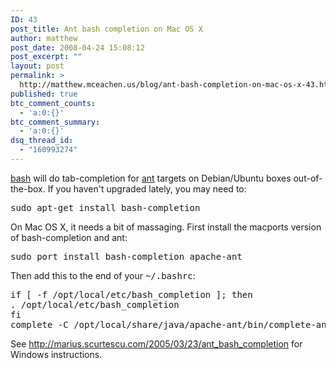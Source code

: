 ```yaml
---
ID: 43
post_title: Ant bash completion on Mac OS X
author: matthew
post_date: 2008-04-24 15:08:12
post_excerpt: ""
layout: post
permalink: >
  http://matthew.mceachen.us/blog/ant-bash-completion-on-mac-os-x-43.html
published: true
btc_comment_counts:
  - 'a:0:{}'
btc_comment_summary:
  - 'a:0:{}'
dsq_thread_id:
  - "160993274"
---
```

<a href="http://www.gnu.org/software/bash/">bash</a> will do tab-completion for <a href="http://ant.apache.org/">ant</a> targets on Debian/Ubuntu boxes out-of-the-box. If you haven't upgraded lately, you may need to:
<pre>
sudo apt-get install bash-completion
</pre>

On Mac OS X, it needs a bit of massaging. First install the macports version of bash-completion and ant:
<pre>
sudo port install bash-completion apache-ant
</pre>

Then add this to the end of your <tt>~/.bashrc</tt>:
<pre>
if [ -f /opt/local/etc/bash_completion ]; then
. /opt/local/etc/bash_completion
fi
complete -C /opt/local/share/java/apache-ant/bin/complete-ant-cmd.pl ant
</pre>

See <a href="http://marius.scurtescu.com/2005/03/23/ant_bash_completion">http://marius.scurtescu.com/2005/03/23/ant_bash_completion</a> for Windows instructions.